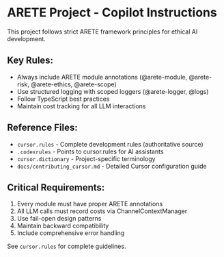 # ARETE Project - Copilot Instructions

This project follows strict ARETE framework principles for ethical AI development.

## Key Rules:
- Always include ARETE module annotations (@arete-module, @arete-risk, @arete-ethics, @arete-scope)
- Use structured logging with scoped loggers (@arete-logger, @logs)
- Follow TypeScript best practices
- Maintain cost tracking for all LLM interactions

## Reference Files:
- `cursor.rules` - Complete development rules (authoritative source)
- `.codexrules` - Points to cursor.rules for AI assistants
- `cursor.dictionary` - Project-specific terminology
- `docs/contributing_cursor.md` - Detailed Cursor configuration guide

## Critical Requirements:
1. Every module must have proper ARETE annotations
2. All LLM calls must record costs via ChannelContextManager
3. Use fail-open design patterns
4. Maintain backward compatibility
5. Include comprehensive error handling

See `cursor.rules` for complete guidelines.
